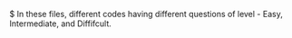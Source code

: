 $ In these files, different codes having different questions of level - Easy, Intermediate, and Diffifcult.

